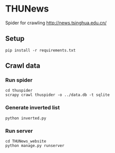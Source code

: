 # THUNews
Spider for crawling http://news.tsinghua.edu.cn/

## Setup

```
pip install -r requirements.txt
```

## Crawl data

### Run spider

```
cd thuspider
scrapy crawl thuspider -o ../data.db -t sqlite
```


### Generate inverted list

```
python inverted.py
```


### Run server

```
cd THUNews_website
python manage.py runserver
```
